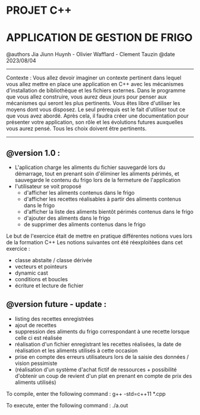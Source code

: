 # PROJET C++ 
# APPLICATION DE GESTION DE FRIGO

 @authors  Jia Jiunn Huynh - Olivier Wafflard - Clement Tauzin
 @date 2023/08/04

********************************************************
Contexte :
Vous allez devoir imaginer un contexte pertinent dans lequel vous allez mettre en place une application en C++ avec les mécanismes d'installation de bibliothèque et les fichiers externes. Dans le programme que vous allez construire, vous aurez deux jours pour penser aux mécanismes qui seront les plus pertinents. Vous êtes libre d'utiliser les moyens dont vous disposez. Le seul prérequis est le fait d'utiliser tout ce que vous avez abordé. Après cela, il faudra créer une documentation pour présenter votre application, son rôle et les évolutions futures auxquelles vous aurez pensé. Tous les choix doivent être pertinents.

*********************************************************

## @version 1.0 :
- L'aplication charge les aliments du fichier sauvegardé lors du démarrage, tout en prenant soin d'éliminer les aliments périmés, et sauvegarde le contenu du frigo lors de la fermeture de l'application
- l'utilisateur se voit proposé 
    + d'afficher les aliments contenus dans le frigo
    + d'afficher les recettes réalisables à partir des aliments contenus dans le frigo
    + d'afficher la liste des aliments bientôt périmés contenus dans le frigo
    + d'ajouter des aliments dans le frigo
    + de supprimer des aliments contenus dans le frigo

Le but de l'exercice était de mettre en pratique différentes notions vues lors de la formation C++
Les notions suivantes ont été réexploitées dans cet exercice :
- classe abstaite / classe dérivée
- vecteurs et pointeurs
- dynamic cast
- conditions et boucles
- écriture et lecture de fichier

## @version future - update :
- listing des recettes enregistrées
- ajout de recettes
- suppression des aliments du frigo correspondant à une recette lorsque celle ci est réalisée
- réalisation d'un fichier enregistrant les recettes réalisées, la date de réalisation et les aliments utilisés à cette occasion
- prise en compte des erreurs utilisateurs lors de la saisie des données / vision pessimiste
- (réalisation d'un système d'achat fictif de ressources + possibilité d'obtenir un coup de revient d'un plat en prenant en compte de prix des aliments utilisés)

 
To compile, enter the following command : g++ -std=c++11 *.cpp

To execute, enter the following command : ./a.out 